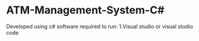# ATM-Management-System-C#
Developed using c#
software required to run:
1.Visual studio or visual studio code
